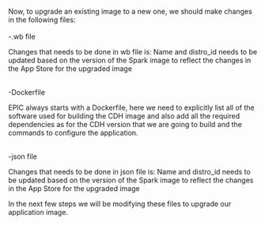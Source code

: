 Now, to upgrade an existing image to a new one, we should make changes in the following files:
<br>
<br>-.wb file

Changes that needs to be done in wb file is: Name and distro_id needs to be updated based on the version of the Spark image to reflect the changes in the App Store for the upgraded image

<br>-Dockerfile

EPIC always starts with a Dockerfile, here we need to explicitly list all of the software used for building the CDH image and also add all the required dependencies as for the CDH  version that we are going to build and the commands to configure the application.

<br>-json file

Changes that needs to be done in json file is: Name and distro_id needs to be updated based on the version of the Spark image to reflect the changes in the App Store for the upgraded image

In the next few steps we will be modifying these files to upgrade our application image.


